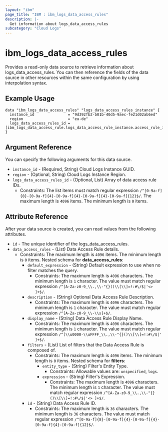 ```yaml
---
layout: "ibm"
page_title: "IBM : ibm_logs_data_access_rules"
description: |-
  Get information about logs_data_access_rules
subcategory: "Cloud Logs"
---
```


# ibm_logs_data_access_rules

Provides a read-only data source to retrieve information about logs_data_access_rules. You can then reference the fields of the data source in other resources within the same configuration by using interpolation syntax.

## Example Usage

```hcl
data "ibm_logs_data_access_rules" "logs_data_access_rules_instance" {
  instance_id               = "9d392fb2-b01b-40d5-9aec-fe21d02ab6ed"
  region                    = "eu-de"
  logs_data_access_rules_id = [ibm_logs_data_access_rule.logs_data_access_rule_instance.access_rule_id]
}

```

## Argument Reference

You can specify the following arguments for this data source.

* `instance_id` - (Required, String)  Cloud Logs Instance GUID.
* `region` - (Optional, String) Cloud Logs Instance Region.
* `logs_data_access_rules_id` - (Optional, List) Array of data access rule IDs.
  * Constraints: The list items must match regular expression `/^[0-9a-f]{8}-[0-9a-f]{4}-[0-9a-f]{4}-[0-9a-f]{4}-[0-9a-f]{12}$/`. The maximum length is `4096` items. The minimum length is `0` items.

## Attribute Reference

After your data source is created, you can read values from the following attributes.

* `id` - The unique identifier of the logs_data_access_rules.
* `data_access_rules` - (List) Data Access Rule details.
  * Constraints: The maximum length is `4096` items. The minimum length is `0` items.
Nested schema for **data_access_rules**:
	* `default_expression` - (String) Default expression to use when no filter matches the query.
	  * Constraints: The maximum length is `4096` characters. The minimum length is `1` character. The value must match regular expression `/^[A-Za-z0-9_\\.,\\-"{}()\\[\\]=!:#\/$|'<> ]+$/`.
	* `description` - (String) Optional Data Access Rule Description.
	  * Constraints: The maximum length is `4096` characters. The minimum length is `1` character. The value must match regular expression `/^[A-Za-z0-9_\\-\\s]+$/`.
	* `display_name` - (String) Data Access Rule Display Name.
	  * Constraints: The maximum length is `4096` characters. The minimum length is `1` character. The value must match regular expression `/^[\\u0000-\\uFFFF_\\.,\\-"{}()\\[\\]=!:#\/$|' ]+$/`.
	* `filters` - (List) List of filters that the Data Access Rule is composed of.
	  * Constraints: The maximum length is `4096` items. The minimum length is `0` items.
	Nested schema for **filters**:
		* `entity_type` - (String) Filter's Entity Type.
		  * Constraints: Allowable values are: `unspecified`, `logs`.
		* `expression` - (String) Filter's Expression.
		  * Constraints: The maximum length is `4096` characters. The minimum length is `1` character. The value must match regular expression `/^[A-Za-z0-9_\\.,\\-"{}()\\[\\]=!:#\/$|'<> ]+$/`.
	* `id` - (String) Data Access Rule ID.
	  * Constraints: The maximum length is `36` characters. The minimum length is `36` characters. The value must match regular expression `/^[0-9a-f]{8}-[0-9a-f]{4}-[0-9a-f]{4}-[0-9a-f]{4}-[0-9a-f]{12}$/`.

